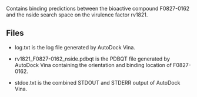 Contains binding predictions between the bioactive compound F0827-0162 and the nside search space on the virulence factor rv1821.

## Files

- log.txt is the log file generated by AutoDock Vina.

- rv1821_F0827-0162_nside.pdbqt is the PDBQT file generated by AutoDock Vina containing the orientation and binding location of F0827-0162.

- stdoe.txt is the combined STDOUT and STDERR output of AutoDock Vina.

